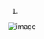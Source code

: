 1.
![image](https://github.com/ani171/Antennas/assets/97838595/63b1263b-0004-420f-8cf9-790e804d5b19)

